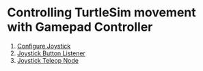 # Controlling TurtleSim movement with Gamepad Controller

1. [Configure Joystick](configureJoystick.md)
2. [Joystick Button Listener](joyButtonListener.md)
3. [Joystick Teleop Node](joyTeleopNode.md)

